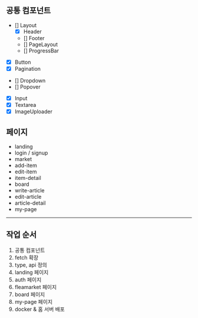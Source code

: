 ## 공통 컴포넌트

- [] Layout
  - [x] Header
  - [] Footer
  - [] PageLayout
  - [] ProgressBar
- [x] Button
- [x] Pagination
- [] Dropdown
- [] Popover
- [x] Input
- [x] Textarea
- [x] ImageUploader

## 페이지

- landing
- login / signup
- market
- add-item
- edit-item
- item-detail
- board
- write-article
- edit-article
- article-detail
- my-page

---

## 작업 순서

1. 공통 컴포넌트
2. fetch 확장
3. type, api 정의
4. landing 페이지
5. auth 페이지
6. fleamarket 페이지
7. board 페이지
8. my-page 페이지
9. docker & 홈 서버 배포
